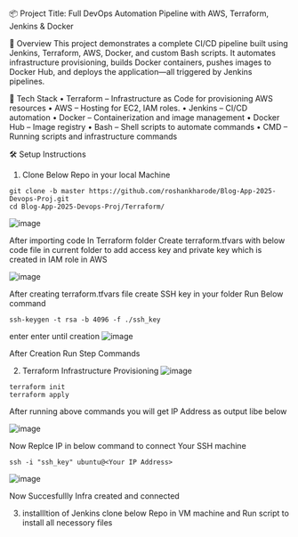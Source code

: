 📦 Project Title: Full DevOps Automation Pipeline with AWS, Terraform, Jenkins & Docker

🚀 Overview
This project demonstrates a complete CI/CD pipeline built using Jenkins, Terraform, AWS, Docker, and custom Bash scripts. It automates infrastructure provisioning, builds Docker containers, pushes images to Docker Hub, and deploys the application—all triggered by Jenkins pipelines.


🔧 Tech Stack
•  Terraform – Infrastructure as Code for provisioning AWS resources
•  AWS – Hosting for EC2, IAM roles.
•  Jenkins – CI/CD automation
•  Docker – Containerization and image management
•  Docker Hub – Image registry
•  Bash – Shell scripts to automate commands
•  CMD – Running scripts and infrastructure commands

🛠️ Setup Instructions
1. Clone Below Repo in your local Machine
```
git clone -b master https://github.com/roshankharode/Blog-App-2025-Devops-Proj.git
cd Blog-App-2025-Devops-Proj/Terraform/
```
![image](https://github.com/user-attachments/assets/457651bb-3b51-42be-82aa-5085c269ac05)

After importing code In Terraform folder Create terraform.tfvars with below code file in current folder to add access key and private key which is created in IAM role in AWS

![image](https://github.com/user-attachments/assets/ebbdf37f-86a8-4733-8b02-f019f09dc91a)

After creating terraform.tfvars file create SSH key in your folder Run Below command
```
ssh-keygen -t rsa -b 4096 -f ./ssh_key
```
enter enter until creation
![image](https://github.com/user-attachments/assets/e537aa0c-e0f3-4e71-bbce-2838366ffa0f)

After Creation Run Step Commands

2. Terraform Infrastructure Provisioning
![image](https://github.com/user-attachments/assets/1dc2ab5a-1a6b-4e15-ae18-227cd5c0ba66)

```
terraform init
terraform apply
```
After running above  commands you will get IP Address as output libe below

![image](https://github.com/user-attachments/assets/60e2d449-7820-486a-b43d-2bea78047fbf)

Now Replce IP in below command to connect Your SSH machine
```
ssh -i "ssh_key" ubuntu@<Your IP Address>
```
![image](https://github.com/user-attachments/assets/32483edb-e19f-470b-aa6c-ab58a43f9112)

Now Succesfullly Infra created and connected

3. installltion of Jenkins clone below Repo in VM machine and Run script to install all necessory files
   
